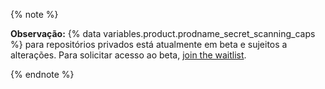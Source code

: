 {% note %}

**Observação:** {% data variables.product.prodname_secret_scanning_caps %} para repositórios privados está atualmente em beta e sujeitos a alterações. Para solicitar acesso ao beta, [join the waitlist](https://github.com/features/security/advanced-security/signup).

{% endnote %}
